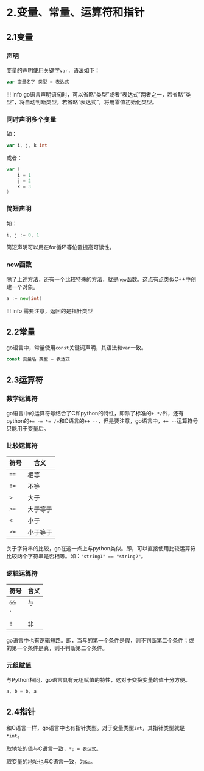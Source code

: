 # 2.变量、常量、运算符和指针

## 2.1变量

### 声明

变量的声明使用关键字`var`，语法如下：  
```go
var 变量名字 类型 = 表达式
```

!!! info
    go语言声明语句时，可以省略“类型”或者“表达式”两者之一，若省略“类型”，将自动判断类型，若省略“表达式”，将用零值初始化类型。

### 同时声明多个变量
如：  
```go
var i, j, k int 
```

或者：  
```go
var (
    i = 1
    j = 2
    k = 3
)
```

### 简短声明

如：  
```go
i, j := 0, 1
```

简短声明可以用在for循环等位置提高可读性。  

### new函数

除了上述方法，还有一个比较特殊的方法，就是`new`函数。这点有点类似C++中创建一个对象。  

```go
a := new(int)
```
!!! info
    需要注意，返回的是指针类型

## 2.2常量

go语言中，常量使用`const`关键词声明，其语法和`var`一致。  

```go
const 变量名 类型 = 表达式
```

## 2.3运算符

### 数学运算符

go语言中的运算符号结合了C和python的特性，即除了标准的`+-*/`外，还有python的`+= -= *= /=`和C语言的`++ --`，但是要注意，go语言中，`++ --`运算符号只能用于变量后。  

### 比较运算符

| 符号 | 含义 |
|---|---|
| `==` | 相等 |
| `!=` | 不等 |
| `>`  | 大于 |
| `>=` | 大于等于 |
| `<`  | 小于 |
| `<=` | 小于等于 |

关于字符串的比较，go在这一点上与python类似。即，可以直接使用比较运算符比较两个字符串是否相等。如：`"string1" == "string2"`。  

### 逻辑运算符

| 符号 | 含义 |
|---|---|
| `&&` | 与 |
| `||` | 或 |
| `!`  | 非 |

go语言中也有逻辑短路。即，当与的第一个条件是假，则不判断第二个条件；或的第一个条件是真，则不判断第二个条件。  

### 元组赋值

与Python相同，go语言具有元组赋值的特性，这对于交换变量的值十分方便。  

```go
a, b = b, a
```

## 2.4指针

和C语言一样，go语言中也有指针类型。对于变量类型`int`，其指针类型就是`*int`。  

取地址的值与C语言一致，`*p = 表达式`。  

取变量的地址也与C语言一致，为`&a`。  